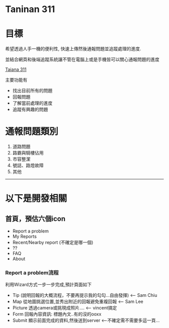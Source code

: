 # Taninan 311 #

# 目標 #

希望透過人手一機的便利性, 快速上傳然後通報問題並追蹤處理的進度.

並結合網頁和後端追蹤系統讓不管在電腦上或是手機皆可以關心通報問題的進度

[Taiana 311](http://fixmystreet.tw/)

主要功能有

* 找出目前所有的問題
* 回報問題
* 了解當前處理的進度
* 追蹤有興趣的問題

# 通報問題類別 #

1. 道路問題
2. 路霸與騎樓佔用
3. 市容整潔 
4. 號誌、路燈故障
5. 其他

---------------
# 以下是開發相關 #


## 首頁，預估六個icon
 - Report a problem
 - My Reports  
 - Recent/Nearby report (不確定是哪一個)
 - ??
 - FAQ
 - About

### Report a problem流程
利用Wizard方式一步一步完成,預計頁面如下

 - Tip (說明回報的大概流程，不要再提示我的勾勾...自由發揮) <-- Sam Chiu
 - Map 從地圖挑選位置,並秀出附近的回報避免重複回報   <-- Sam Lee
 - Picture 透過camera或挑現成照片....  <-- vincent搞定
 - Form 回報內容資訊: 標題內文..有的沒的ooxx
 - Submit 顯示前面完成的資料,然後送到server  <--不確定需不需要多這一頁...